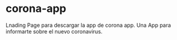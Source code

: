 # corona-app
Lnading Page para descargar la app de corona app. Una App para informarte sobre el nuevo coronavirus.
